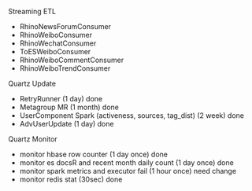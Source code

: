 
Streaming ETL

+ RhinoNewsForumConsumer
+ RhinoWeiboConsumer
+ RhinoWechatConsumer
+ ToESWeiboConsumer
+ RhinoWeiboCommentConsumer
+ RhinoWeiboTrendConsumer

Quartz Update
+ RetryRunner (1 day) done
+ Metagroup MR   (1 month) done
+ UserComponent Spark (activeness, sources, tag_dist)  (2 week) done
+ AdvUserUpdate (1 day) done


Quartz Monitor
+ monitor hbase row counter (1 day once) done
+ monitor es docsR and recent month daily count (1 day once) done
+ monitor spark metrics and executor fail  (1 hour once) need change
+ monitor redis stat (30sec) done